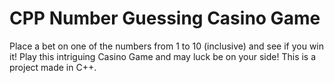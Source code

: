 # CPP Number Guessing Casino Game
Place a bet on one of the numbers from 1 to 10 (inclusive) and see if you win it! Play this intriguing Casino Game and may luck be on your side! This is a project made in C++.

